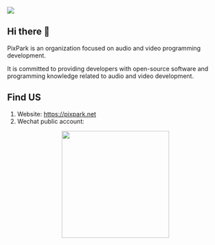 ![](https://img.pixpark.net/cover.png)

## Hi there 👋

PixPark is an organization focused on audio and video programming development. 

It is committed to providing developers with open-source software and programming knowledge related to audio and video development.

## Find US
1. Website: <a href="https://pixpark.net" target="_blank">https://pixpark.net</a>
2. Wechat public account:
<p align="center">
    <img src="https://img.pixpark.net/pixpark-wechat.jpg" width="250px">
</p>
